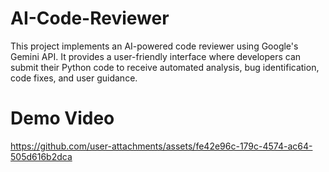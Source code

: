 # AI-Code-Reviewer
This project implements an AI-powered code reviewer using Google's Gemini API. It provides a user-friendly interface where developers can submit their Python code to receive automated analysis, bug identification, code fixes, and user guidance.

# Demo Video

https://github.com/user-attachments/assets/fe42e96c-179c-4574-ac64-505d616b2dca



